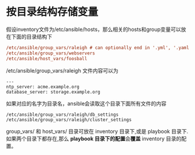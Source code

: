 # 按目录结构存储变量

假设inventory文件为/etc/ansible/hosts，那么相关的hosts和group变量可以放在下面的目录结构下

```ini
/etc/ansible/group_vars/raleigh # can optionally end in '.yml', '.yaml', or '.json'
/etc/ansible/group_vars/webservers
/etc/ansible/host_vars/foosball
```

/etc/ansible/group_vars/raleigh 文件内容可以为

```shell
---
ntp_server: acme.example.org
database_server: storage.example.org
```

如果对应的名字为目录名，ansible会读取这个目录下面所有文件的内容
```shell
/etc/ansible/group_vars/raleigh/db_settings
/etc/ansible/group_vars/raleigh/cluster_settings
```

group_vars/ 和 host_vars/ 目录可放在 inventory 目录下,或是 playbook 目录下. 如果两个目录下都存在,那么 **playbook 目录下的配置**会**覆盖** inventory 目录的配置。

